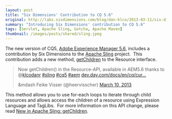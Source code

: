 ```yaml
---
layout: post
title: "Six Dimensions' Contribution to CQ 5.6"
original: http://labs.sixdimensions.com/blog/dan-klco/2013-03-11/six-dimensions-contribution-cq-56
summary: "Introducing Six Dimensions' contribution to CQ 5.6"
tags: [Servlet, Apache Sling, Gotcha, Apache Maven]
thumbnail: /images/posts/shared/sling.jpeg
---
```


The new version of CQ5,&nbsp;[Adobe Experience Manager 5.6](http://www.adobe.com/solutions/web-experience-management.html "Adobe Experience Manager"), includes a contribution by Six Dimensions to the [Apache Sling](http://sling.apache.org/ "Apache Sling") project. &nbsp;This contribution adds a new method, [getChildren](http://dev.day.com/docs/en/cq/current/javadoc/org/apache/sling/api/resource/Resource.html#getChildren%28%29) to the Resource interface. &nbsp;

> Now getChildren() in the Resource-API, available in AEM5.6 thanks to @[klcodanr](https://twitter.com/klcodanr) [#sling](https://twitter.com/search/%23sling) [#cq5](https://twitter.com/search/%23cq5) [#aem](https://twitter.com/search/%23aem) [dev.day.com/docs/en/cq/cur...](http://t.co/b9r1H1nD42 "http://dev.day.com/docs/en/cq/current/javadoc/org/apache/sling/api/resource/Resource.html")
> 
> &mdash Feike Visser (@heervisscher) [March 10, 2013](https://twitter.com/heervisscher/status/310668296523501568)

This method allows you to use for-each loops to iterate through child resources and allows access the children of a resource using Expression Language and TagLibs. &nbsp;For more information on this API change, please read [New in Apache Sling: getChildren](http://labs.sixdimensions.com/blog/dan-klco/2012-11-19/new-apache-sling-getchildren).